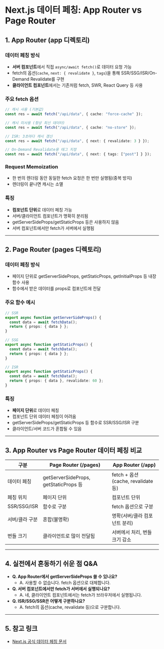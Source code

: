 # Next.js 데이터 페칭: App Router vs Page Router

## 1. App Router (app 디렉토리)

### 데이터 페칭 방식

- **서버 컴포넌트**에서 직접 `async/await fetch()`로 데이터 요청 가능
- fetch의 옵션(`cache`, `next: { revalidate }`, `tags`)을 통해 SSR/SSG/ISR/On-Demand Revalidate를 구현
- **클라이언트 컴포넌트**에서는 기존처럼 fetch, SWR, React Query 등 사용

### 주요 fetch 옵션

```typescript
// 캐시 사용 (기본값)
const res = await fetch("/api/data", { cache: "force-cache" });

// 캐시 미사용 (항상 최신 데이터)
const res = await fetch("/api/data", { cache: "no-store" });

// ISR: 3초마다 캐시 갱신
const res = await fetch("/api/data", { next: { revalidate: 3 } });

// On-Demand Revalidate용 태그 지정
const res = await fetch("/api/data", { next: { tags: ["post"] } });
```

### Request Memoization

- 한 번의 렌더링 동안 동일한 fetch 요청은 한 번만 실행됨(중복 방지)
- 렌더링이 끝나면 캐시는 소멸

### 특징

- **컴포넌트 단위**로 데이터 페칭 가능
- 서버/클라이언트 컴포넌트가 명확히 분리됨
- getServerSideProps/getStaticProps 등은 사용하지 않음
- 서버 컴포넌트에서만 fetch가 서버에서 실행됨

---

## 2. Page Router (pages 디렉토리)

### 데이터 페칭 방식

- 페이지 단위로 getServerSideProps, getStaticProps, getInitialProps 등 내장 함수 사용
- 함수에서 받은 데이터를 props로 컴포넌트에 전달

### 주요 함수 예시

```typescript
// SSR
export async function getServerSideProps() {
  const data = await fetchData();
  return { props: { data } };
}

// SSG
export async function getStaticProps() {
  const data = await fetchData();
  return { props: { data } };
}

// ISR
export async function getStaticProps() {
  const data = await fetchData();
  return { props: { data }, revalidate: 60 };
}
```

### 특징

- **페이지 단위**로 데이터 페칭
- 컴포넌트 단위 데이터 페칭이 어려움
- getServerSideProps/getStaticProps 등 함수로 SSR/SSG/ISR 구분
- 클라이언트/서버 코드가 혼합될 수 있음

---

## 3. App Router vs Page Router 데이터 페칭 비교

| 구분           | Page Router (/pages)                  | App Router (/app)                   |
| -------------- | ------------------------------------- | ----------------------------------- |
| 데이터 페칭    | getServerSideProps, getStaticProps 등 | fetch + 옵션 (cache, revalidate 등) |
| 페칭 위치      | 페이지 단위                           | 컴포넌트 단위                       |
| SSR/SSG/ISR    | 함수로 구분                           | fetch 옵션으로 구분                 |
| 서버/클라 구분 | 혼합(불명확)                          | 명확(서버/클라 컴포넌트 분리)       |
| 번들 크기      | 클라이언트로 많이 전달됨              | 서버에서 처리, 번들 크기 감소       |

---

## 4. 실전에서 혼동하기 쉬운 점 Q&A

- **Q. App Router에서 getServerSideProps 쓸 수 있나요?**
  - A. 사용할 수 없습니다. fetch 옵션으로 대체합니다.
- **Q. 서버 컴포넌트에서만 fetch가 서버에서 실행되나요?**
  - A. 네, 클라이언트 컴포넌트에서는 fetch가 브라우저에서 실행됩니다.
- **Q. ISR/SSG/SSR은 어떻게 구분하나요?**
  - A. fetch의 옵션(cache, revalidate 등)으로 구분합니다.

---

## 5. 참고 링크

- [Next.js 공식 데이터 페칭 문서](https://nextjs.org/docs/app/building-your-application/data-fetching)
